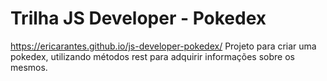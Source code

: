 # Trilha JS Developer - Pokedex
https://ericarantes.github.io/js-developer-pokedex/
Projeto para criar uma pokedex, utilizando métodos rest para adquirir informações sobre os mesmos.
